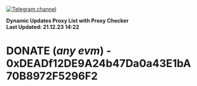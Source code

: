 [![Telegram channel](https://img.shields.io/endpoint?url=https://runkit.io/damiankrawczyk/telegram-badge/branches/master?url=https://t.me/n4z4v0d)](https://t.me/n4z4v0d) 

**Dynamic Updates Proxy List with Proxy Checker**  
**Last Updated: 21.12.23 14:22**

# DONATE (_any evm_) - 0xDEADf12DE9A24b47Da0a43E1bA70B8972F5296F2
